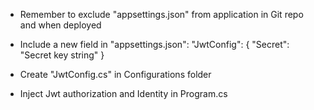 ﻿- Remember to exclude "appsettings.json" from application in Git repo and when deployed

- Include a new field in "appsettings.json":
"JwtConfig": {
    "Secret":  "Secret key string"
  }
- Create "JwtConfig.cs" in Configurations folder
- Inject Jwt authorization and Identity in Program.cs